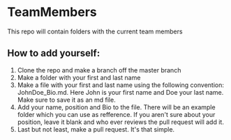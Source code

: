 # TeamMembers
This repo will contain folders with the current team members

## How to add yourself:
1. Clone the repo and make a branch off the master branch
2. Make a folder with your first and last name
3. Make a file with your first and last name using the following convention:
   JohnDoe_Bio.md. Here John is your first name and Doe your last name. Make sure to save it as an md file.
4. Add your name, position and Bio to the file. There will be an example folder which you can use as refference.
   If you aren't sure about your position, leave it blank and who ever reviews the pull request will add it.
5. Last but not least, make a pull request. It's that simple.
